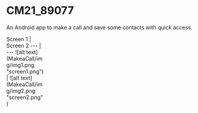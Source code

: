 # CM21_89077


An Android app to make a call and save some contacts with quick access. <br /> 

<div style="width:100px;">
Screen 1 | Screen 2
--- | ---
![alt text](MakeaCall/img/img1.png "screen1.png") | ![alt text](MakeaCall/img/img2.png "screen2.png")<br />
</div>
